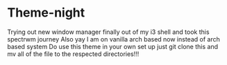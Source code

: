# Theme-night
Trying out new window manager finally out of my i3 shell and took this spectrwm journey 
Also yay I am on vanilla arch based now instead of arch based system
Do use this theme in your own set up just git clone this and mv all of the file to the respected 
directories!!!
